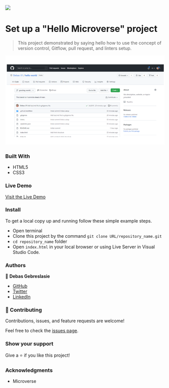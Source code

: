 ![](https://img.shields.io/badge/Microverse-blueviolet)

# Set up a "Hello Microverse" project

>This project demonstrated by saying hello how to use the concept of version control, Gitflow, pull request, and linters setup.


![screenshot](./image/screenShoo-hello-world.png)

### Built With

- HTML5
- CSS3

### Live Demo

[Visit the Live Demo](https://debas-31.github.io/hello-world/)

### Install

To get a local copy up and running follow these simple example steps.
- Open terminal
- Clone this project by the command `git clone URL/repository_name.git`
- `cd repository_name` folder
- Open `index.html` in your local browser or using Live Server in Visual Studio Code.
### Authors

👤 **Debas Gebreslasie**

- [GitHub](https://github.com/Debas-31)
- [Twitter](https://twitter.com/DEBSH76956492)
- [LinkedIn](https://www.linkedin.com/in/debas-gebrengus)

### 🤝 Contributing

Contributions, issues, and feature requests are welcome!

Feel free to check the [issues page](https://github.com/Debas-31/hello-world/issues).

### Show your support

Give a ⭐️ if you like this project!

### Acknowledgments
- Microverse